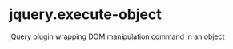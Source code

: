 jquery.execute-object
=====================

jQuery plugin wrapping DOM manipulation command in an object